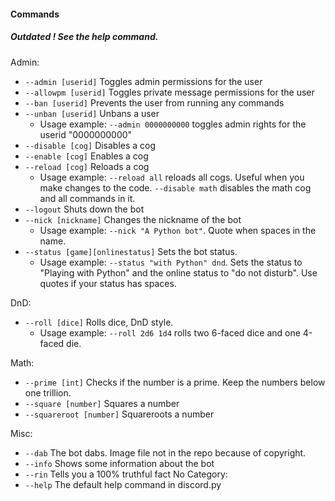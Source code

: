 #### Commands

##### Outdated ! See the help command.

Admin:
* `--admin [userid]` Toggles admin permissions for the user
* `--allowpm [userid]` Toggles private message permissions for the user
* `--ban [userid]` Prevents the user from running any commands
* `--unban [userid]` Unbans a user
    * Usage example: `--admin 0000000000` toggles admin rights for the userid "0000000000"
* `--disable [cog]` Disables a cog
* `--enable [cog]` Enables a cog
* `--reload [cog]` Reloads a cog
    * Usage example: `--reload all` reloads all cogs. Useful when you make changes to the code. `--disable math` disables the math cog and all commands in it.
* `--logout` Shuts down the bot
* `--nick [nickname]` Changes the nickname of the bot
    * Usage example: `--nick "A Python bot"`. Quote when spaces in the name.
* `--status [game][onlinestatus]` Sets the bot status.
    * Usage example: `--status "with Python" dnd`. Sets the status to "Playing with Python" and the online status to "do not disturb". Use quotes if your status has spaces.

DnD:
* `--roll [dice]` Rolls dice, DnD style.
    * Usage example: `--roll 2d6 1d4` rolls two 6-faced dice and one 4-faced die.

Math:
* `--prime [int]` Checks if the number is a prime. Keep the numbers below one trillion.
* `--square [number]` Squares a number
* `--squareroot [number]` Squareroots a number

Misc:
* `--dab` The bot dabs. Image file not in the repo because of copyright.
* `--info` Shows some information about the bot
* `--rin` Tells you a 100% truthful fact
No Category:
* `--help` The default help command in discord.py